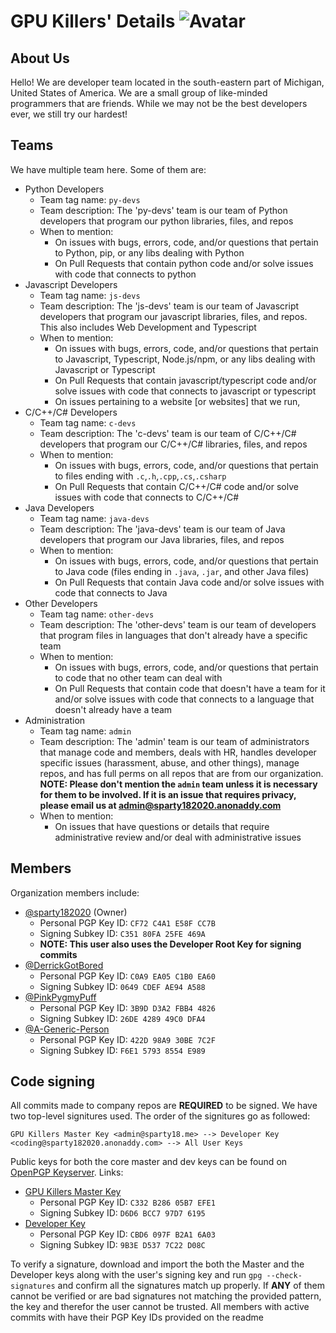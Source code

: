 # GPU Killers' Details ![Avatar](https://avatars.githubusercontent.com/u/113737926?s=40&v=4)
## About Us
Hello! We are developer team located in the south-eastern part of Michigan, United States of America. We are a small group of like-minded programmers that are friends. While we may not be the best developers ever, we still try our hardest!
## Teams
We have multiple team here. Some of them are:
- Python Developers
  - Team tag name: `py-devs`
  - Team description: The 'py-devs' team is our team of Python developers that program our python libraries, files, and repos
  - When to mention:
    - On issues with bugs, errors, code, and/or questions that pertain to Python, pip, or any libs dealing with Python
    - On Pull Requests that contain python code and/or solve issues with code that connects to python
- Javascript Developers
  - Team tag name: `js-devs`
  - Team description: The 'js-devs' team is our team of Javascript developers that program our javascript libraries, files, and repos. This also includes Web Development and Typescript
  - When to mention:
    - On issues with bugs, errors, code, and/or questions that pertain to Javascript, Typescript, Node.js/npm, or any libs dealing with Javascript or Typescript
    - On Pull Requests that contain javascript/typescript code and/or solve issues with code that connects to javascript or typescript
    - On issues pertaining to a website [or websites] that we run, 
- C/C++/C# Developers
  - Team tag name: `c-devs`
  - Team description: The 'c-devs' team is our team of C/C++/C# developers that program our C/C++/C# libraries, files, and repos
  - When to mention:
    - On issues with bugs, errors, code, and/or questions that pertain to files ending with `.c`,`.h`,`.cpp`,`.cs`,`.csharp`
    - On Pull Requests that contain C/C++/C# code and/or solve issues with code that connects to C/C++/C#
- Java Developers
  - Team tag name: `java-devs`
  - Team description: The 'java-devs' team is our team of Java developers that program our Java libraries, files, and repos
  - When to mention:
    - On issues with bugs, errors, code, and/or questions that pertain to Java code (files ending in `.java`, `.jar`, and other Java files)
    - On Pull Requests that contain Java code and/or solve issues with code that connects to Java
- Other Developers
  - Team tag name: `other-devs`
  - Team description: The 'other-devs' team is our team of developers that program files in languages that don't already have a specific team
  - When to mention:
    - On issues with bugs, errors, code, and/or questions that pertain to code that no other team can deal with
    - On Pull Requests that contain code that doesn't have a team for it and/or solve issues with code that connects to a language that doesn't already have a team
- Administration
  - Team tag name: `admin`
  - Team description: The 'admin' team is our team of administrators that manage code and members, deals with HR, handles developer specific issues (harassment, abuse, and other things), manage repos, and has full perms on all repos that are from our organization. **NOTE: Please don't mention the `admin` team unless it is necessary for them to be involved. If it is an issue that requires privacy, please email us at [admin@sparty182020.anonaddy.com](mailto:admin@sparty182020.anonaddy.com)**
  - When to mention:
    - On issues that have questions or details that require administrative review and/or deal with administrative issues
## Members
Organization members include:
- [@sparty182020](https://github.com/sparty182020) (Owner)
    - Personal PGP Key ID: `CF72 C4A1 E58F CC7B`
    - Signing Subkey ID: `C351 80FA 25FE 469A`
    - **NOTE: This user also uses the Developer Root Key for signing commits**
- [@DerrickGotBored](https://github.com/DerrickGotBored)
    - Personal PGP Key ID: `C0A9 EA05 C1B0 EA60`
    - Signing Subkey ID: `0649 CDEF AE94 A588`
- [@PinkPygmyPuff](https://github.com/PinkPygmyPuff)
    - Personal PGP Key ID: `3B9D D3A2 FBB4 4826`
    - Signing Subkey ID: `26DE 4289 49C0 DFA4`
- [@A-Generic-Person](https://github.com/A-Generic-Person)
    - Personal PGP Key ID: `422D 98A9 30BE 7C2F`
    - Signing Subkey ID: `F6E1 5793 8554 E989`

## Code signing
All commits made to company repos are **REQUIRED** to be signed. We have two top-level signitures used. The order of the signitures go as followed:

`GPU Killers Master Key <admin@sparty18.me> --> Developer Key <coding@sparty182020.anonaddy.com> --> All User Keys`

Public keys for both the core master and dev keys can be found on [OpenPGP Keyserver](https://keys.openpgp.org). Links:
- [GPU Killers Master Key](https://keys.openpgp.org/vks/v1/by-fingerprint/357252F3FD7D1B6C3455A44DC332B28605B7EFE1)
    - Personal PGP Key ID: `C332 B286 05B7 EFE1`
    - Signing Subkey ID: `D6D6 BCC7 97D7 6195`
- [Developer Key](https://keys.openpgp.org/vks/v1/by-fingerprint/12740E1FBE15AC1D8F33B28CCBD6097FB2A16A03)
    - Personal PGP Key ID: `CBD6 097F B2A1 6A03`
    - Signing Subkey ID: `9B3E D537 7C22 D08C`

To verify a signature, download and import the both the Master and the Developer keys along with the user's signing key and run `gpg --check-signatures` and confirm all the signatures match up properly. If **ANY** of them cannot be verified or are bad signatures not matching the provided pattern, the key and therefor the user cannot be trusted. All members with active commits with have their PGP Key IDs provided on the readme

